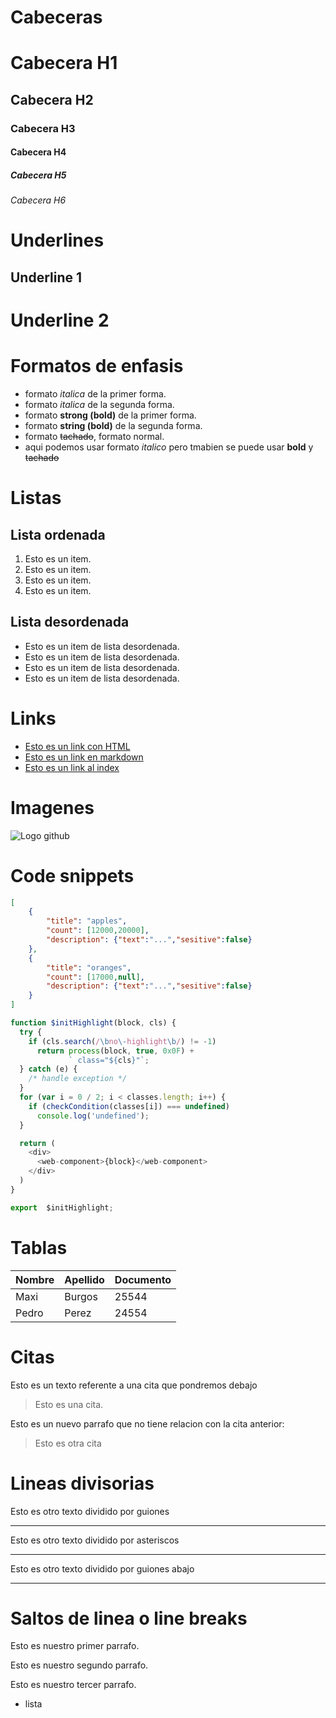 # Cabeceras
# Cabecera H1
## Cabecera H2
### Cabecera H3
#### Cabecera H4
##### Cabecera H5
###### Cabecera H6

# Underlines

Underline 1
-----------

Underline 2
=========

# Formatos de enfasis
- formato *italica* de la primer forma.
- formato _italica_ de la segunda forma.
- formato **strong (bold)** de la primer forma.
- formato __string (bold)__ de la segunda forma.
- formato ~~tachado~~, formato normal.
- aqui podemos usar formato *italico* pero tmabien se puede usar **bold**
 y ~~tachado~~

# Listas
## Lista ordenada
1. Esto es un item.
2. Esto es un item. 
3. Esto es un item. 
4. Esto es un item.
## Lista desordenada
- Esto es un item de lista desordenada.
- Esto es un item de lista desordenada. 
- Esto es un item de lista desordenada. 
- Esto es un item de lista desordenada.
# Links
- <a href="https://www.google.com">Esto es un link con HTML</a>
- [Esto es un link en markdown](https://www.google.com)
- [Esto es un link al index](index.html)
# Imagenes
![Logo github](https://image.flaticon.com/icons/png/512/25/25231.png)
# Code snippets
```JSON
[
    {
        "title": "apples",
        "count": [12000,20000],
        "description": {"text":"...","sesitive":false}
    },
    {
        "title": "oranges",
        "count": [17000,null],
        "description": {"text":"...","sesitive":false}
    }
] 
```
```JavaScript
function $initHighlight(block, cls) {
  try {
    if (cls.search(/\bno\-highlight\b/) != -1)
      return process(block, true, 0x0F) +
             ` class="${cls}"`;
  } catch (e) {
    /* handle exception */
  }
  for (var i = 0 / 2; i < classes.length; i++) {
    if (checkCondition(classes[i]) === undefined)
      console.log('undefined');
  }

  return (
    <div>
      <web-component>{block}</web-component>
    </div>
  )
}

export  $initHighlight;

```
# Tablas
| Nombre | Apellido | Documento |
|--------|----------|-----------|
| Maxi | Burgos | 25544|
| Pedro | Perez | 24554|
# Citas 
Esto es un texto referente a una cita que pondremos debajo
> Esto es una cita.

Esto es un nuevo parrafo que no tiene relacion con la cita anterior:
> Esto es otra cita

# Lineas divisorias
Esto es otro texto dividido por guiones

---
Esto es otro texto dividido por asteriscos

***
Esto es otro texto dividido por guiones abajo
___
# Saltos de linea o line breaks
Esto es nuestro primer parrafo.

Esto es nuestro segundo parrafo.

Esto es nuestro tercer parrafo.
- lista







